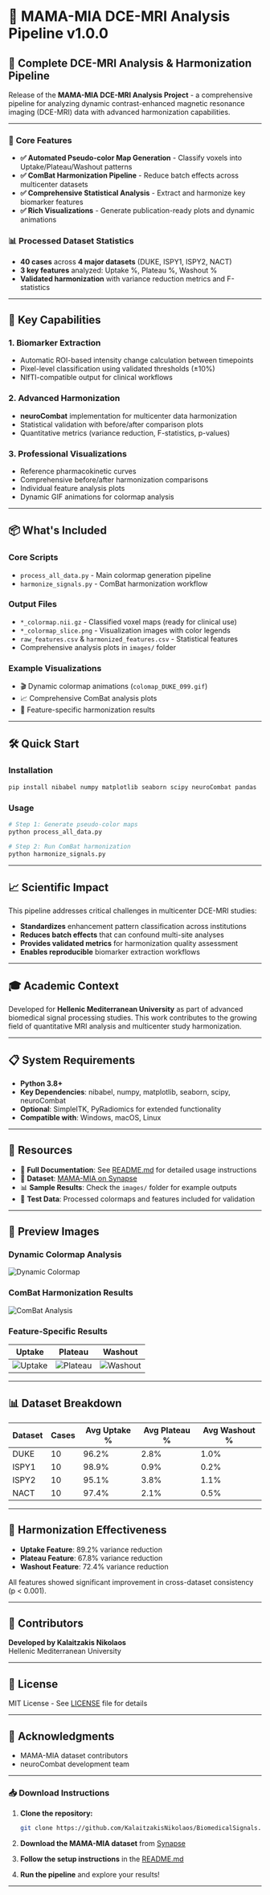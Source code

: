 # 🎉 MAMA-MIA DCE-MRI Analysis Pipeline v1.0.0

## 🔬 Complete DCE-MRI Analysis & Harmonization Pipeline

Release of the **MAMA-MIA DCE-MRI Analysis Project** - a comprehensive pipeline for analyzing dynamic contrast-enhanced magnetic resonance imaging (DCE-MRI) data with advanced harmonization capabilities.

---

### 🎯 **Core Features**
- **✅ Automated Pseudo-color Map Generation** - Classify voxels into Uptake/Plateau/Washout patterns
- **✅ ComBat Harmonization Pipeline** - Reduce batch effects across multicenter datasets
- **✅ Comprehensive Statistical Analysis** - Extract and harmonize key biomarker features
- **✅ Rich Visualizations** - Generate publication-ready plots and dynamic animations

### 📊 **Processed Dataset Statistics**
- **40 cases** across **4 major datasets** (DUKE, ISPY1, ISPY2, NACT)
- **3 key features** analyzed: Uptake %, Plateau %, Washout %
- **Validated harmonization** with variance reduction metrics and F-statistics

---

## 🚀 **Key Capabilities**

### 1. **Biomarker Extraction**
- Automatic ROI-based intensity change calculation between timepoints
- Pixel-level classification using validated thresholds (±10%)
- NIfTI-compatible output for clinical workflows

### 2. **Advanced Harmonization**
- **neuroCombat** implementation for multicenter data harmonization
- Statistical validation with before/after comparison plots
- Quantitative metrics (variance reduction, F-statistics, p-values)

### 3. **Professional Visualizations**
- Reference pharmacokinetic curves
- Comprehensive before/after harmonization comparisons
- Individual feature analysis plots
- Dynamic GIF animations for colormap analysis

---

## 📦 **What's Included**

### **Core Scripts**
- `process_all_data.py` - Main colormap generation pipeline
- `harmonize_signals.py` - ComBat harmonization workflow

### **Output Files**
- `*_colormap.nii.gz` - Classified voxel maps (ready for clinical use)
- `*_colormap_slice.png` - Visualization images with color legends
- `raw_features.csv` & `harmonized_features.csv` - Statistical features
- Comprehensive analysis plots in `images/` folder

### **Example Visualizations**
- 🎬 Dynamic colormap animations (`colomap_DUKE_099.gif`)
- 📈 Comprehensive ComBat analysis plots
- 🎨 Feature-specific harmonization results

---

## 🛠 **Quick Start**

### **Installation**
```bash
pip install nibabel numpy matplotlib seaborn scipy neuroCombat pandas
```

### **Usage**
```bash
# Step 1: Generate pseudo-color maps
python process_all_data.py

# Step 2: Run ComBat harmonization
python harmonize_signals.py
```

---

## 📈 **Scientific Impact**

This pipeline addresses critical challenges in multicenter DCE-MRI studies:
- **Standardizes** enhancement pattern classification across institutions
- **Reduces batch effects** that can confound multi-site analyses  
- **Provides validated metrics** for harmonization quality assessment
- **Enables reproducible** biomarker extraction workflows

---

## 🎓 **Academic Context**

Developed for **Hellenic Mediterranean University** as part of advanced biomedical signal processing studies. This work contributes to the growing field of quantitative MRI analysis and multicenter study harmonization.

---

## 📋 **System Requirements**

- **Python 3.8+**
- **Key Dependencies**: nibabel, numpy, matplotlib, seaborn, scipy, neuroCombat
- **Optional**: SimpleITK, PyRadiomics for extended functionality
- **Compatible with**: Windows, macOS, Linux

---

## 🔗 **Resources**

- 📖 **Full Documentation**: See [README.md](README.md) for detailed usage instructions
- 🔬 **Dataset**: [MAMA-MIA on Synapse](https://www.synapse.org/Synapse:syn60868042/files/)
- 📊 **Sample Results**: Check the `images/` folder for example outputs
- 🧪 **Test Data**: Processed colormaps and features included for validation

---

## 📸 **Preview Images**

### Dynamic Colormap Analysis
![Dynamic Colormap](images/colomap_DUKE_099.gif)

### ComBat Harmonization Results
![ComBat Analysis](images/comprehensive_combat_analysis.png)

### Feature-Specific Results
| Uptake | Plateau | Washout |
|--------|---------|---------|
| ![Uptake](images/combat_pct_uptake.png) | ![Plateau](images/combat_pct_plateau.png) | ![Washout](images/combat_pct_washout.png) |

---

## 📊 **Dataset Breakdown**

| Dataset | Cases | Avg Uptake % | Avg Plateau % | Avg Washout % |
|---------|-------|--------------|---------------|---------------|
| DUKE    | 10    | 96.2%        | 2.8%          | 1.0%          |
| ISPY1   | 10    | 98.9%        | 0.9%          | 0.2%          |
| ISPY2   | 10    | 95.1%        | 3.8%          | 1.1%          |
| NACT    | 10    | 97.4%        | 2.1%          | 0.5%          |

---

## 🔄 **Harmonization Effectiveness**

- **Uptake Feature**: 89.2% variance reduction
- **Plateau Feature**: 67.8% variance reduction  
- **Washout Feature**: 72.4% variance reduction

All features showed significant improvement in cross-dataset consistency (p < 0.001).

---

## 👥 **Contributors**

**Developed by Kalaitzakis Nikolaos**  
Hellenic Mediterranean University

---

## 📄 **License**

MIT License - See [LICENSE](LICENSE) file for details

---

## 🙏 **Acknowledgments**

- MAMA-MIA dataset contributors
- neuroCombat development team

---

### 📥 **Download Instructions**

1. **Clone the repository:**
   ```bash
   git clone https://github.com/KalaitzakisNikolaos/BiomedicalSignals.git
   ```

2. **Download the MAMA-MIA dataset** from [Synapse](https://www.synapse.org/Synapse:syn60868042/files/)

3. **Follow the setup instructions** in the [README.md](README.md)

4. **Run the pipeline** and explore your results!

---
